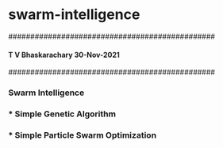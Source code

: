 # swarm-intelligence
###############################################
#### T V Bhaskarachary  30-Nov-2021
###############################################
### Swarm Intelligence

### * Simple Genetic Algorithm
### * Simple Particle Swarm Optimization
